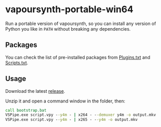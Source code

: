 # vapoursynth-portable-win64

Run a portable version of vapoursynth, so you can install any version of Python you like in `PATH` without breaking any dependencies.

## Packages

You can check the list of pre-installed packages from [Plugins.txt](https://github.com/capric98/vapoursynth-portable-win64/blob/master/config/Plugins.txt) and [Scripts.txt](https://github.com/capric98/vapoursynth-portable-win64/blob/master/config/Scripts.txt).

## Usage

Download the latest [release](https://github.com/capric98/vapoursynth-portable-win64/releases/latest).

Unzip it and open a command window in the folder, then:

```bat
call bootstrap.bat
VSPipe.exe script.vpy --y4m - | x264 - --demuxer y4m -o output.mkv
VSPipe.exe script.vpy --y4m - | x265 - --y4m -o output.mkv
```
